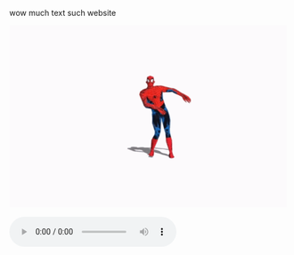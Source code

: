 wow much text such website



![gif of spider-man dancing](./assets/website.gif)


![music - what is love by haddaway bardcore mix](./assets/whatislove.wav)
